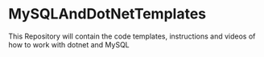 # MySQLAndDotNetTemplates
This Repository will contain the code templates, instructions and videos of how to work with dotnet and MySQL 
